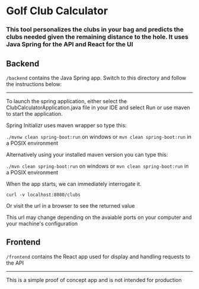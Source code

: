 # Golf Club Calculator

### This tool personalizes the clubs in your bag and predicts the clubs needed given the remaining distance to the hole. It uses Java Spring for the API and React for the UI

## Backend

`/backend` contains the Java Spring app. Switch to this directory and follow the instructions below:

---

To launch the spring application, either select the ClubCalculatorApplication.java file in your IDE and select Run or use maven to start the application.

Spring Initializr uses maven wrapper so type this:

`./mvnw clean spring-boot:run` on windows or `mvn clean spring-boot:run` in a POSIX environment

Alternatively using your installed maven version you can type this:

`./mvn clean spring-boot:run` on windows or `mvn clean spring-boot:run` in a POSIX environment

When the app starts, we can immediately interrogate it.

`curl -v localhost:8080/clubs`

Or visit the url in a browser to see the returned value

This url may change depending on the avaiable ports on your computer and your machine's configuration

## Frontend

`/frontend` contains the React app used for display and handling requests to the API

---

This is a simple proof of concept app and is not intended for production
